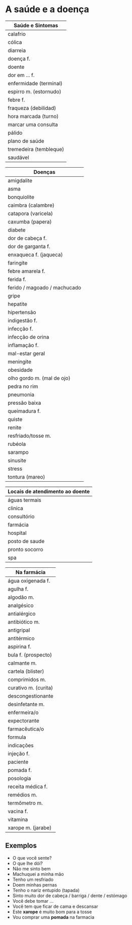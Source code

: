 # A saúde e a doença

| Saúde e Sintomas |
| -- |
| calafrio |
| cólica |
| diarreia |
| doença f. |
| doente |
| dor em ... f. |
| enfermidade (terminal) |
| espirro m. (estornudo) |
| febre f. |
| fraqueza (debilidad) |
| hora marcada (turno) |
| marcar uma consulta |
| pálido |
| plano de saúde |
| tremedeira (tembleque) |
| saudável |

| Doenças |
| -- |
| amigdalite |
| asma |
| bonquiolite |
| caimbra (calambre) |
| catapora (varicela) |
| caxumba (papera) |
| diabete |
| dor de cabeça f. |
| dor de garganta f. |
| enxaqueca f. (jaqueca) |
| faringite |
| febre amarela f. |
| ferida f. |
| ferido / magoado / machucado |
| gripe |
| hepatite |
| hipertensão |
| indigestão f. |
| infecção f. |
| infecção de orina |
| inflamação f. |
| mal-estar geral |
| meningite |
| obesidade |
| olho gordo m. (mal de ojo) |
| pedra no rim |
| pneumonia |
| pressão baixa |
| queimadura f. |
| quiste |
| renite |
| resfriado/tosse m. |
| rubéola |
| sarampo |
| sinusite |
| stress |
| tontura (mareo) |

| Locais de atendimento ao doente |
| -- |
| águas termais |
| clinica |
| consultório |
| farmácia |
| hospital |
| posto de saude |
| pronto socorro |
| spa |

| Na farmácia |
| -- |
| água oxigenada f. |
| agulha f. |
| algodão m. |
| analgésico |
| antialérgico |
| antibiótico m. |
| antigripal |
| antitérmico |
| aspirina f. |
| bula f. (prospecto) |
| calmante m. |
| cartela (blister) |
| comprimidos m. |
| curativo m. (curita) |
| descongestionante |
| desinfetante m. |
| enfermeira/o |
| expectorante |
| farmacêutica/o |
| formula |
| indicações |
| injeção f. |
| paciente |
| pomada f. |
| posologia |
| receita médica f. |
| remédios m. |
| termômetro m. |
| vacina f. |
| vitamina |
| xarope m. (jarabe) |

## Exemplos

* O que você sente?
* O que lhe dói?
* Não me sinto bem
* Machuquei a minha mão
* Tenho um resfriado
* Doem minhas pernas
* Tenho o nariz entupido (tapada)
* Sinto muito dor de cabeça / barriga / dente / estómago
* Você debe tomar ...
* Você tem que ficar de cama e descansar
* Este **xarope** é muito bom para a tosse
* Vou comprar uma **pomada** na farmacia
